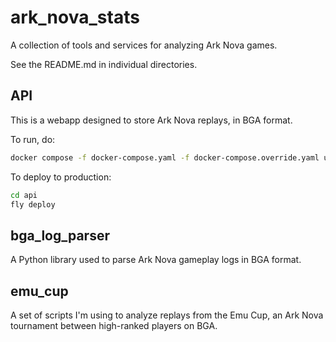 # ark_nova_stats

A collection of tools and services for analyzing Ark Nova games.

See the README.md in individual directories.

## API

This is a webapp designed to store Ark Nova replays, in BGA format.

To run, do:
```bash
docker compose -f docker-compose.yaml -f docker-compose.override.yaml up
```

To deploy to production:

```bash
cd api
fly deploy
```

## bga_log_parser

A Python library used to parse Ark Nova gameplay logs in BGA format.

## emu_cup

A set of scripts I'm using to analyze replays from the Emu Cup, an Ark Nova tournament between high-ranked players on BGA.
